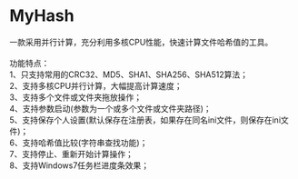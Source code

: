 # MyHash
一款采用并行计算，充分利用多核CPU性能，快速计算文件哈希值的工具。<br />
<br />
功能特点：<br />
1、只支持常用的CRC32、MD5、SHA1、SHA256、SHA512算法；<br />
2、支持多核CPU并行计算，大幅提高计算速度；<br />
3、支持多个文件或文件夹拖放操作；<br />
4、支持参数启动(参数为一个或多个文件或文件夹路径)；<br />
5、支持保存个人设置(默认保存在注册表，如果存在同名ini文件，则保存在ini文件)；<br />
6、支持哈希值比较(字符串查找功能)；<br />
7、支持停止、重新开始计算操作；<br />
8、支持Windows7任务栏进度条效果；<br />
